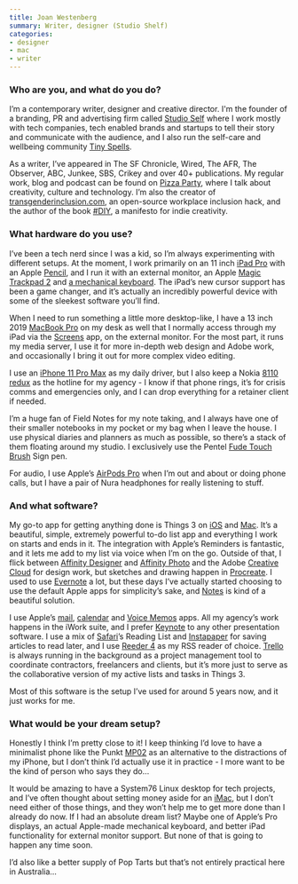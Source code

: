 ```yaml
---
title: Joan Westenberg
summary: Writer, designer (Studio Shelf)
categories:
- designer
- mac
- writer
---
```


### Who are you, and what do you do?

I’m a contemporary writer, designer and creative director. I'm the founder of a branding, PR and advertising firm called [Studio Self](https://www.thisisstudioself.com/ "Joan's studio website.") where I work mostly with tech companies, tech enabled brands and startups to tell their story and communicate with the audience, and I also run the self-care and wellbeing community [Tiny Spells](https://tinyspells.xyz/ "Joan's wellbeing newsletter."). 

As a writer, I’ve appeared in The SF Chronicle, Wired, The AFR, The Observer, ABC, Junkee, SBS, Crikey and over 40+ publications. My regular work, blog and podcast can be found on [Pizza Party](https://www.hellopizzaparty.com/ "Joan's technology weblog."), where I talk about creativity, culture and technology. I’m also the creator of [transgenderinclusion.com](https://www.transgenderinclusion.com/ "Joan's open-source transgender tech inclusion website."), an open-source workplace inclusion hack, and the author of the book [#DIY](https://www.hellopizzaparty.com/diy-fuck-the-gatekeepers "Joan's book website."), a manifesto for indie creativity.

### What hardware do you use?

I’ve been a tech nerd since I was a kid, so I’m always experimenting with different setups. At the moment, I work primarily on an 11 inch [iPad Pro][ipad-pro] with an Apple [Pencil][], and I run it with an external monitor, an Apple [Magic Trackpad 2][magic-trackpad-2] and [a mechanical keyboard][omen-keyboard-1100]. The iPad’s new cursor support has been a game changer, and it’s actually an incredibly powerful device with some of the sleekest software you’ll find. 

When I need to run something a little more desktop-like, I have a 13 inch 2019 [MacBook Pro][macbook-pro] on my desk as well that I normally access through my iPad via the [Screens][screens-ios] app, on the external monitor. For the most part, it runs my media server, I use it for more in-depth web design and Adobe work, and occasionally I bring it out for more complex video editing. 

I use an [iPhone 11 Pro Max][iphone-11-pro-max] as my daily driver, but I also keep a Nokia [8110 redux][8110-4g] as the hotline for my agency - I know if that phone rings, it’s for crisis comms and emergencies only, and I can drop everything for a retainer client if needed. 

I’m a huge fan of Field Notes for my note taking, and I always have one of their smaller notebooks in my pocket or my bag when I leave the house. I use physical diaries and planners as much as possible, so there’s a stack of them floating around my studio. I exclusively use the Pentel [Fude Touch Brush][fude-touch-brush] Sign pen.

For audio, I use Apple’s [AirPods Pro][airpods-pro] when I’m out and about or doing phone calls, but I have a pair of Nura headphones for really listening to stuff. 

### And what software?

My go-to app for getting anything done is Things 3 on [iOS][things-ios] and [Mac][things]. It’s a beautiful, simple, extremely powerful to-do list app and everything I work on starts and ends in it. The integration with Apple’s Reminders is fantastic, and it lets me add to my list via voice when I’m on the go. Outside of that, I flick between [Affinity Designer][affinity-designer] and [Affinity Photo][affinity-photo] and the Adobe [Creative Cloud][creative-cloud] for design work, but sketches and drawing happen in [Procreate][procreate-ios]. I used to use [Evernote][] a lot, but these days I’ve actually started choosing to use the default Apple apps for simplicity’s sake, and [Notes][] is kind of a beautiful solution. 

I use Apple’s [mail][mail-ios], [calendar][calendar-ios] and [Voice Memos][voice-memos-ios] apps. All my agency’s work happens in the iWork suite, and I prefer [Keynote][] to any other presentation software. I use a mix of [Safari][safari-ios]’s Reading List and [Instapaper][instapaper-ios] for saving articles to read later, and I use [Reeder 4][reeder-ios] as my RSS reader of choice. [Trello][trello-ios] is always running in the background as a project management tool to coordinate contractors, freelancers and clients, but it’s more just to serve as the collaborative version of my active lists and tasks in Things 3. 

Most of this software is the setup I’ve used for around 5 years now, and it just works for me.

### What would be your dream setup?

Honestly I think I’m pretty close to it! I keep thinking I’d love to have a minimalist phone like the Punkt [MP02][] as an alternative to the distractions of my iPhone, but I don’t think I’d actually use it in practice - I more want to be the kind of person who says they do…

It would be amazing to have a System76 Linux desktop for tech projects, and I’ve often thought about setting money aside for an [iMac][], but I don’t need either of those things, and they won’t help me to get more done than I already do now. If I had an absolute dream list? Maybe one of Apple’s Pro displays, an actual Apple-made mechanical keyboard, and better iPad functionality for external monitor support. But none of that is going to happen any time soon.

I’d also like a better supply of Pop Tarts but that’s not entirely practical here in Australia...

[ipad-pro]: https://en.wikipedia.org/wiki/IPad_Pro "An iOS tablet."
[pencil]: https://www.fiftythree.com/pencil "An iPad stylus."
[magic-trackpad-2]: https://en.wikipedia.org/wiki/Magic_Trackpad_2 "A trackpad for desktop machines."
[omen-keyboard-1100]: https://store.hp.com/us/en/pdp/omen-by-hp-keyboard-1100 "A mechanical keyboard."
[macbook-pro]: https://www.apple.com/macbook-pro/ "A laptop."
[screens-ios]: https://itunes.apple.com/us/app/screens-control-your-computer/id655890150 "A VNC client for iOS."
[iphone-11-pro-max]: https://en.wikipedia.org/wiki/IPhone_11_Pro "A 6.46 inch smartphone."
[8110-4g]: https://en.wikipedia.org/wiki/Nokia_8110_4G "A candybar mobile phone."
[fude-touch-brush]: https://www.jetpens.com/Pentel-Fude-Touch-Brush-Sign-Pen-Black/pd/9199 "A felt tip pen."
[airpods-pro]: https://www.apple.com/airpods-pro/ "In-ear headphones."
[things-ios]: https://culturedcode.com/things/iphone/ "A popular task management application for the iPhone."
[things]: https://culturedcode.com/things/ "A task management application for the Mac."
[affinity-designer]: https://en.wikipedia.org/wiki/Affinity_Designer "A vector graphics editor."
[affinity-photo]: https://affinity.serif.com/en-us/photo/ "Photo editing software."
[creative-cloud]: https://www.adobe.com/creativecloud.html "A subscription service for Adobe's creative suite."
[procreate-ios]: https://itunes.apple.com/us/app/procreate/id425073498 "A powerful illustration app."
[evernote]: https://evernote.com/ "Online software for capturing notes."
[notes]: https://en.wikipedia.org/wiki/Notes_(Apple) "A note-taking application included with Mac OS X."
[mail-ios]: https://www.apple.com/ios/ios-10/ "A mail client included with iOS."
[calendar-ios]: https://www.apple.com/ios/ios-10/ "A calendar app included with iOS."
[voice-memos-ios]: https://en.wikipedia.org/wiki/IPhone_OS_3#Voice_Memos "An app for recording voice memos."
[keynote]: https://www.apple.com/keynote/ "Presentation software for the Mac."
[safari-ios]: https://en.wikipedia.org/wiki/Safari_(web_browser)#iOS-specific_features "A web browser included with iOS."
[instapaper-ios]: https://www.instapaper.com/iphone "An iPhone app for reading Instapaper saved pages."
[reeder-ios]: https://reederapp.com/ios/ "A Google Reader client for iOS."
[trello-ios]: https://apps.apple.com/us/app/trello-organize-anything/id461504587 "An app for the project management service."
[mp02]: https://www.punkt.ch/en/products/mp02-4g-mobile-phone/ "A basic mobile phone."
[imac]: https://www.apple.com/imac/ "An all-in-one computer."
